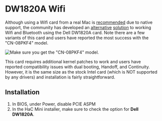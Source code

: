 # DW1820A Wifi

Although using a Wifi card from a real Mac is [recommended](wifi.md) due to native support, the community has developed an [alternative](https://github.com/osy/HaC-Mini/issues/91) [solution](https://github.com/osy/HaC-Mini/issues/113) to working Wifi and Bluetooth using the Dell DW1820A card. Note there are a few variants of this card and users have reported the most success with the "CN-08PKF4" model.

![Make sure you get the &quot;CN-08PKF4&quot; model.](../.gitbook/assets/dell-dw1820a.png)

This card requires additional kernel patches to work and users have reported compatibility issues with dual booting, Handoff, and Continuity. However, it is the same size as the stock Intel card \(which is NOT supported by any drivers\) and installation is fairly straightforward.

## Installation

1. In BIOS, under Power, disable PCIE ASPM
2. In the HaC Mini installer, make sure to check the option for **Dell DW1820A**.

